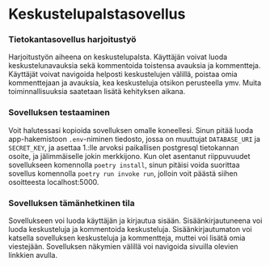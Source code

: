 # Keskustelupalstasovellus

### Tietokantasovellus harjoitustyö

Harjoitustyön aiheena on keskustelupalsta. Käyttäjän voivat luoda keskustelunavauksia sekä kommentoida toistensa avauksia ja kommentteja. Käyttäjät voivat navigoida helposti keskustelujen välillä, poistaa omia kommenttejaan ja avauksia, kea keskusteluja otsikon perusteella ymv. Muita toiminnallisuuksia saatetaan lisätä kehityksen aikana.

### Sovelluksen testaaminen
Voit halutessasi kopioida sovelluksen omalle koneellesi. Sinun pitää luoda app-hakemistoon `.env`-niminen tiedosto, jossa on muuttujat `DATABASE_URI` ja `SECRET_KEY`, ja asettaa 1.:lle arvoksi paikallisen postgresql tietokannan osoite, ja jälimmäiselle jokin merkkijono. Kun olet asentanut riippuvuudet sovellukseen komennolla `poetry install`, sinun pitäisi voida suorittaa sovellus komennolla `poetry run invoke run`, jolloin voit päästä siihen osoitteesta localhost:5000.

### Sovelluksen tämänhetkinen tila
Sovellukseen voi luoda käyttäjän ja kirjautua sisään. Sisäänkirjautuneena voi luoda keskusteluja ja kommentoida keskusteluja. Sisäänkirjautumaton voi katsella sovelluksen keskusteluja ja kommentteja, muttei voi lisätä omia viestejään. Sovelluksen näkymien välillä voi navigoida sivuilla olevien linkkien avulla.


